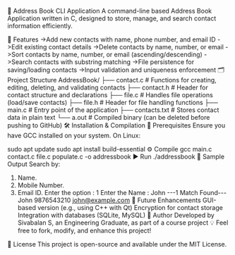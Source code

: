 📒 Address Book CLI Application
A command-line based Address Book Application written in C, designed to store, manage, and search contact information efficiently.

📌 Features
->Add new contacts with name, phone number, and email ID
->Edit existing contact details
->Delete contacts by name, number, or email
->Sort contacts by name, number, or email (ascending/descending)
->Search contacts with substring matching
->File persistence for saving/loading contacts
->Input validation and uniqueness enforcement
🗂️ Project Structure
AddressBook/
├── contact.c         # Functions for creating, editing, deleting, and validating contacts
├── contact.h         # Header for contact structure and declarations
├── file.c            # Handles file operations (load/save contacts)
├── file.h            # Header for file handling functions
├── main.c            # Entry point of the application
├── contacts.txt      # Stores contact data in plain text
└── a.out             # Compiled binary (can be deleted before pushing to GitHub)
🛠️ Installation & Compilation
🔧 Prerequisites
Ensure you have GCC installed on your system. On Linux:

sudo apt update
sudo apt install build-essential
⚙️ Compile
gcc main.c contact.c file.c populate.c -o addressbook
▶️ Run
./addressbook
🧪 Sample Output
Search by:
1. Name.
2. Mobile Number.
3. Email ID.
Enter the option : 1
Enter the Name : John
---1 Match Found---
John   9876543210   john@example.com
🚀 Future Enhancements
GUI-based version (e.g., using C++ with Qt)
Encryption for contact storage
Integration with databases (SQLite, MySQL)
👤 Author
Developed by Sivabalan S, an Engineering Graduate, as part of a course project 💡
Feel free to fork, modify, and enhance this project!

📄 License
This project is open-source and available under the MIT License.
